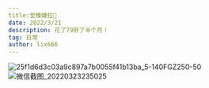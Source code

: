 ```yaml
---
title:至臻婕拉🍄
date: 2022/3/21
description: 花了79肝了半个月！
tag: 日常
author: lix666
---
```


![25f1d6d3c03a9c897a7b0055f41b13ba_5-140FGZ250-50](https://user-images.githubusercontent.com/26183306/159738951-5e71f11e-1e3e-4e08-9437-aae5e257899c.gif)
![微信截图_20220323235025](https://user-images.githubusercontent.com/26183306/159741306-421eaa3a-a768-4283-b660-f1cbd2ac6084.png)
